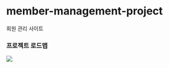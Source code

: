 # member-management-project
회원 관리 사이트

<h3>프로젝트 로드맵</h3>
    <img src="https://github.com/Stellasee/member-management-project/blob/main/show/Member-project-roadmap.png">
    
